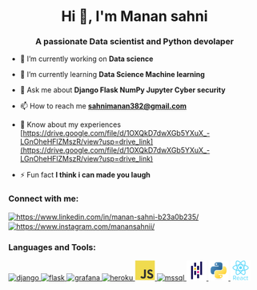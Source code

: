 <h1 align="center">Hi 👋, I'm Manan sahni</h1>
<h3 align="center">A passionate Data scientist and Python devolaper</h3>

- 🔭 I’m currently working on **Data science**

- 🌱 I’m currently learning **Data Science Machine learning**

- 💬 Ask me about **Django Flask NumPy Jupyter Cyber security**

- 📫 How to reach me **sahnimanan382@gmail.com**

- 📄 Know about my experiences [https://drive.google.com/file/d/1OXQkD7dwXGb5YXuX_-LGnOheHFlZMszR/view?usp=drive_link](https://drive.google.com/file/d/1OXQkD7dwXGb5YXuX_-LGnOheHFlZMszR/view?usp=drive_link)

- ⚡ Fun fact **I think i can made you laugh**

<h3 align="left">Connect with me:</h3>
<p align="left">
<a href="https://linkedin.com/in/https://www.linkedin.com/in/manan-sahni-b23a0b235/" target="blank"><img align="center" src="https://raw.githubusercontent.com/rahuldkjain/github-profile-readme-generator/master/src/images/icons/Social/linked-in-alt.svg" alt="https://www.linkedin.com/in/manan-sahni-b23a0b235/" height="30" width="40" /></a>
<a href="https://instagram.com/https://www.instagram.com/manansahnii/" target="blank"><img align="center" src="https://raw.githubusercontent.com/rahuldkjain/github-profile-readme-generator/master/src/images/icons/Social/instagram.svg" alt="https://www.instagram.com/manansahnii/" height="30" width="40" /></a>
</p>

<h3 align="left">Languages and Tools:</h3>
<p align="left"> <a href="https://www.djangoproject.com/" target="_blank" rel="noreferrer"> <img src="https://cdn.worldvectorlogo.com/logos/django.svg" alt="django" width="40" height="40"/> </a> <a href="https://flask.palletsprojects.com/" target="_blank" rel="noreferrer"> <img src="https://www.vectorlogo.zone/logos/pocoo_flask/pocoo_flask-icon.svg" alt="flask" width="40" height="40"/> </a> <a href="https://grafana.com" target="_blank" rel="noreferrer"> <img src="https://www.vectorlogo.zone/logos/grafana/grafana-icon.svg" alt="grafana" width="40" height="40"/> </a> <a href="https://heroku.com" target="_blank" rel="noreferrer"> <img src="https://www.vectorlogo.zone/logos/heroku/heroku-icon.svg" alt="heroku" width="40" height="40"/> </a> <a href="https://developer.mozilla.org/en-US/docs/Web/JavaScript" target="_blank" rel="noreferrer"> <img src="https://raw.githubusercontent.com/devicons/devicon/master/icons/javascript/javascript-original.svg" alt="javascript" width="40" height="40"/> </a> <a href="https://www.microsoft.com/en-us/sql-server" target="_blank" rel="noreferrer"> <img src="https://www.svgrepo.com/show/303229/microsoft-sql-server-logo.svg" alt="mssql" width="40" height="40"/> </a> <a href="https://pandas.pydata.org/" target="_blank" rel="noreferrer"> <img src="https://raw.githubusercontent.com/devicons/devicon/2ae2a900d2f041da66e950e4d48052658d850630/icons/pandas/pandas-original.svg" alt="pandas" width="40" height="40"/> </a> <a href="https://www.python.org" target="_blank" rel="noreferrer"> <img src="https://raw.githubusercontent.com/devicons/devicon/master/icons/python/python-original.svg" alt="python" width="40" height="40"/> </a> <a href="https://reactjs.org/" target="_blank" rel="noreferrer"> <img src="https://raw.githubusercontent.com/devicons/devicon/master/icons/react/react-original-wordmark.svg" alt="react" width="40" height="40"/> </a> </p>
